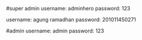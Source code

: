 #super admin
username: adminhero
password: 123

username: agung ramadhan
password: 201011450271

#admin
username: admin
password: 123

